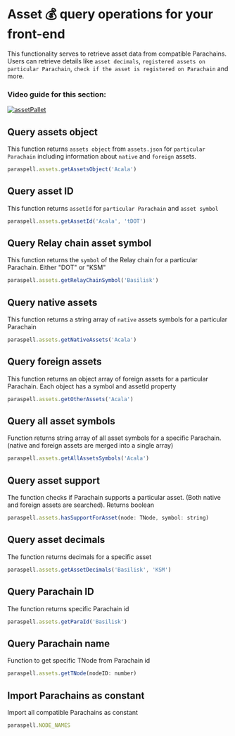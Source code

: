 # Asset 💰 query operations for your front-end
This functionality serves to retrieve asset data from compatible Parachains. Users can retrieve details like `asset decimals`, `registered assets on particular Parachain`, `check if the asset is registered on Parachain` and more.

### Video guide for this section:
[
![assetPallet](https://user-images.githubusercontent.com/55763425/238154687-c506cd39-887d-4135-8144-eca64f17e6ed.png)
](https://youtu.be/jjGbXXqtElk)

## Query assets object
This function returns `assets object` from `assets.json` for `particular Parachain` including information about `native` and `foreign` assets.
```js
paraspell.assets.getAssetsObject('Acala')
```

## Query asset ID
This function returns `assetId` for `particular Parachain` and `asset symbol`
```js
paraspell.assets.getAssetId('Acala', 'tDOT')
```
## Query Relay chain asset symbol
This function returns the `symbol` of the Relay chain for a particular Parachain. Either "DOT" or "KSM"
```js
paraspell.assets.getRelayChainSymbol('Basilisk')
```
## Query native assets
This function returns a string array of `native` assets symbols for a particular Parachain
```js
paraspell.assets.getNativeAssets('Acala')
```
## Query foreign assets
This function returns an object array of foreign assets for a particular Parachain. Each object has a symbol and assetId property
```js
paraspell.assets.getOtherAssets('Acala')
```
## Query all asset symbols
Function returns string array of all asset symbols for a specific Parachain. (native and foreign assets are merged into a single array)
```js
paraspell.assets.getAllAssetsSymbols('Acala')
```
## Query asset support
The function checks if Parachain supports a particular asset. (Both native and foreign assets are searched). Returns boolean
```js
paraspell.assets.hasSupportForAsset(node: TNode, symbol: string)
```
## Query asset decimals
The function returns decimals for a specific asset
```js
paraspell.assets.getAssetDecimals('Basilisk', 'KSM')
```
## Query Parachain ID
The function returns specific Parachain id
```js
paraspell.assets.getParaId('Basilisk')
```

## Query Parachain name
Function to get specific TNode from Parachain id
```js
paraspell.assets.getTNode(nodeID: number)
```

## Import Parachains as constant
Import all compatible Parachains as constant
```js
paraspell.NODE_NAMES
```
